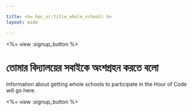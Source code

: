 ```yaml
---

title: <%= hoc_s(:title_whole_school) %>
layout: wide

---
```


<%= view :signup_button %>

# তোমার বিদ্যালয়ের সবাইকে অংশগ্রহন করতে বলো

Information about getting whole schools to participate in the Hour of Code will go here.

<%= view :signup_button %>
